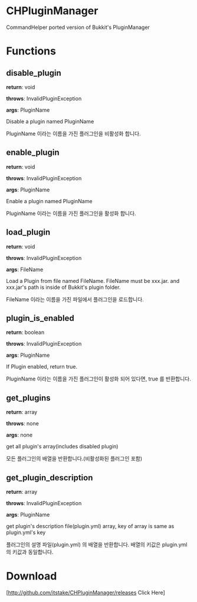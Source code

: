 # CHPluginManager
CommandHelper ported version of Bukkit's PluginManager

# Functions

## disable_plugin

**return**: void

**throws**: InvalidPluginException

**args**: PluginName

Disable a plugin named PluginName

PluginName 이라는 이름을 가진 플러그인을 비활성화 합니다.

## enable_plugin

**return**: void

**throws**: InvalidPluginException

**args**: PluginName

Enable a plugin named PluginName

PluginName 이라는 이름을 가진 플러그인을 활성화 합니다.

## load_plugin

**return**: void

**throws**: InvalidPluginException

**args**: FileName

Load a Plugin from file named FileName. FileName must be xxx.jar. and xxx.jar's path is inside of Bukkit's plugin folder.

FileName 이라는 이름을 가진 파일에서 플러그인을 로드합니다.

## plugin_is_enabled

**return**: boolean

**throws**: InvalidPluginException

**args**: PluginName

If Plugin enabled, return true.

PluginName 이라는 이름을 가진 플러그인이 활성화 되어 있다면, true 를 반환합니다.

## get_plugins

**return**: array

**throws**: none

**args**: none

get all plugin's array(includes disabled plugin)

모든 플러그인의 배열을 반환합니다.(비활성화된 플러그인 포함)

## get_plugin_description

**return**: array

**throws**: InvalidPluginException

**args**: PluginName

get plugin's description file(plugin.yml) array, key of array is same as plugin.yml's key

플러그인의 설명 파일(plugin.yml) 의 배열을 반환합니다. 배열의 키값은 plugin.yml 의 키값과 동일합니다.

# Download
[http://github.com/itstake/CHPluginManager/releases Click Here]


